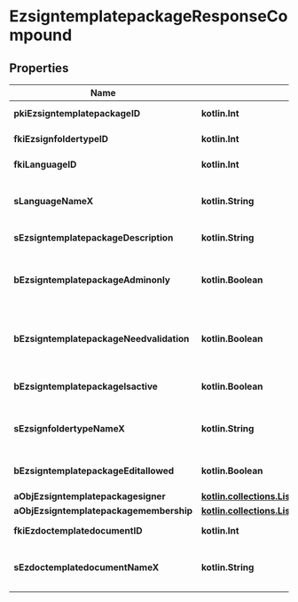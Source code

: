 
# EzsigntemplatepackageResponseCompound

## Properties
| Name | Type | Description | Notes |
| ------------ | ------------- | ------------- | ------------- |
| **pkiEzsigntemplatepackageID** | **kotlin.Int** | The unique ID of the Ezsigntemplatepackage |  |
| **fkiEzsignfoldertypeID** | **kotlin.Int** | The unique ID of the Ezsignfoldertype. |  |
| **fkiLanguageID** | **kotlin.Int** | The unique ID of the Language.  Valid values:  |Value|Description| |-|-| |1|French| |2|English| |  |
| **sLanguageNameX** | **kotlin.String** | The Name of the Language in the language of the requester |  |
| **sEzsigntemplatepackageDescription** | **kotlin.String** | The description of the Ezsigntemplatepackage |  |
| **bEzsigntemplatepackageAdminonly** | **kotlin.Boolean** | Whether the Ezsigntemplatepackage can be accessed by admin users only (eUserType&#x3D;Normal) |  |
| **bEzsigntemplatepackageNeedvalidation** | **kotlin.Boolean** | Whether the Ezsignbulksend was automatically modified and needs a manual validation |  |
| **bEzsigntemplatepackageIsactive** | **kotlin.Boolean** | Whether the Ezsigntemplatepackage is active or not |  |
| **sEzsignfoldertypeNameX** | **kotlin.String** | The name of the Ezsignfoldertype in the language of the requester |  |
| **bEzsigntemplatepackageEditallowed** | **kotlin.Boolean** | Whether the Ezsigntemplatepackage if allowed to edit or not |  |
| **aObjEzsigntemplatepackagesigner** | [**kotlin.collections.List&lt;EzsigntemplatepackagesignerResponseCompound&gt;**](EzsigntemplatepackagesignerResponseCompound.md) |  |  |
| **aObjEzsigntemplatepackagemembership** | [**kotlin.collections.List&lt;EzsigntemplatepackagemembershipResponseCompound&gt;**](EzsigntemplatepackagemembershipResponseCompound.md) |  |  |
| **fkiEzdoctemplatedocumentID** | **kotlin.Int** | The unique ID of the Ezdoctemplatedocument |  [optional] |
| **sEzdoctemplatedocumentNameX** | **kotlin.String** | The name of the Ezdoctemplatedocument in the language of the requester |  [optional] |



